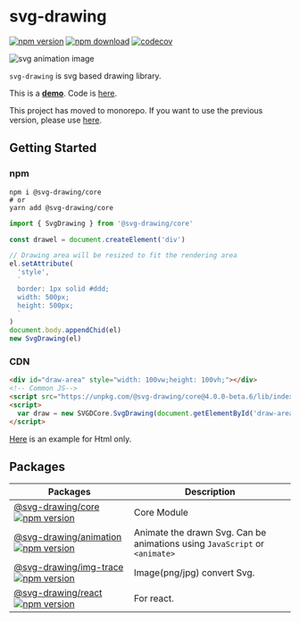 # svg-drawing

[![npm version](https://img.shields.io/npm/v/@svg-drawing/core/latest.svg)](https://www.npmjs.com/package/svg-drawing) [![npm download](https://img.shields.io/npm/dm/@svg-drawing/core.svg)](https://www.npmjs.com/package/svg-drawing) [![codecov](https://codecov.io/gh/kmkzt/svg-drawing/branch/master/graph/badge.svg)](https://codecov.io/gh/kmkzt/svg-drawing)

![svg animation image](https://raw.githubusercontent.com/kmkzt/svg-drawing/master/logo.svg)

`svg-drawing` is svg based drawing library.

This is a **[demo](https://kmkzt.github.io/svg-drawing/)**.
Code is [here](examples/demo).

This project has moved to monorepo. If you want to use the previous version, please use [here](https://github.com/kmkzt/svg-drawing/tree/v3.0.0).

## Getting Started

### npm

```shell
npm i @svg-drawing/core
# or
yarn add @svg-drawing/core
```

```javascript
import { SvgDrawing } from '@svg-drawing/core'

const drawel = document.createElement('div')

// Drawing area will be resized to fit the rendering area
el.setAttribute(
  'style',
  `
  border: 1px solid #ddd;
  width: 500px;
  height: 500px;
  `
)
document.body.appendChid(el)
new SvgDrawing(el)
```

### CDN

```html
<div id="draw-area" style="width: 100vw;height: 100vh;"></div>
<!-- Common JS-->
<script src="https://unpkg.com/@svg-drawing/core@4.0.0-beta.6/lib/index.umd.js"></script>
<script>
  var draw = new SVGDCore.SvgDrawing(document.getElementById('draw-area'))
</script>
```

[Here](/examples/html/) is an example for Html only.

## Packages

| Packages                                                                                                                   | Description                                                                |
| -------------------------------------------------------------------------------------------------------------------------- | -------------------------------------------------------------------------- |
| [@svg-drawing/core![npm version](https://img.shields.io/npm/v/@svg-drawing/core/latest.svg)](packages/core)                | Core Module                                                                |
| [@svg-drawing/animation![npm version](https://img.shields.io/npm/v/@svg-drawing/animation/latest.svg)](packages/animation) | Animate the drawn Svg. Can be animations using `JavaScript` or `<animate>` |
| [@svg-drawing/img-trace![npm version](https://img.shields.io/npm/v/@svg-drawing/img-trace/latest.svg)](packages/img-trace) | Image(png/jpg) convert Svg.                                                |
| [@svg-drawing/react![npm version](https://img.shields.io/npm/v/@svg-drawing/react/latest.svg)](packages/react)             | For react.                                                                 |
